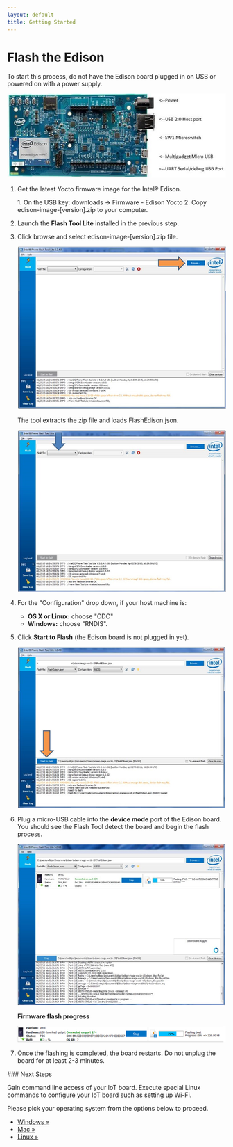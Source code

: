 ```yaml
---
layout: default
title: Getting Started
---
```


# Flash the Edison

To start this process, do not have the Edison board plugged in on USB or powered on with a power supply.

![Edison Board Configuration](images/edison_board_config.jpg)

1. Get the latest Yocto firmware image for the Intel® Edison.

    <div class="callout goto" markdown="1">
    1. On the USB key: <span class="icon folder">downloads</span> → <span class="icon folder">Firmware</span> - <span class="icon folder">Edison Yocto</span>
    2. Copy <span class="icon file">edison-image-[version].zip</span> to your computer.
    </div>

2. Launch the **Flash Tool Lite** installed in the previous step.

3. Click browse and select <span class="icon file">edison-image-[version].zip</span> file.
 
   ![Browse Edison Image](images/browse_flash_tool.jpg)

    The tool extracts the zip file and loads FlashEdison.json.
 
   ![Load FlashEdison.json](images/json_flash_tool.jpg)

4. For the "Configuration" drop down, if your host machine is:
    
    * **OS X or Linux:** choose "CDC" 
    * **Windows:** choose "RNDIS".

5. Click **Start to Flash** (the Edison board is not plugged in yet).
 
   ![Start to Flash](images/start_flash_tool.jpg)

6. Plug a micro-USB cable into the **device mode** port of the Edison board. You should see the Flash Tool detect the board and begin the flash process.

   ![Plug the USB cable](images/plug_usb_flash_tool.jpg)

   **Firmware flash progress**

   ![Flash progress](images/progress_flash_tool.png)
   
7. Once the flashing is completed, the board restarts. Do not unplug the board for at least 2-3 minutes.

<div id="next-steps" class="note" markdown="1">
### Next Steps

Gain command line access of your IoT board. Execute special Linux commands to configure your IoT board such as setting up Wi-Fi.

Please pick your operating system from the options below to proceed.

* [Windows »](../shell_access/windows/serial_connection.html)
* [Mac »](../shell_access/mac/serial_connection.html)
* [Linux »](../shell_access/linux/serial_connection.html)
</div>
